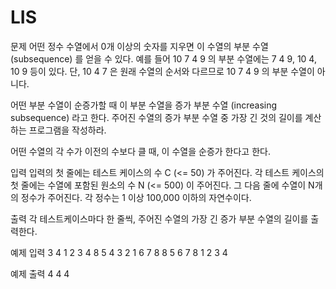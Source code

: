 # LIS

문제
어떤 정수 수열에서 0개 이상의 숫자를 지우면 이 수열의 부분 수열 (subsequence) 를 얻을 수 있다.
예를 들어 10 7 4 9 의 부분 수열에는 7 4 9, 10 4, 10 9 등이 있다.
단, 10 4 7 은 원래 수열의 순서와 다르므로 10 7 4 9 의 부분 수열이 아니다.

어떤 부분 수열이 순증가할 때 이 부분 수열을 증가 부분 수열 (increasing subsequence) 라고 한다.
주어진 수열의 증가 부분 수열 중 가장 긴 것의 길이를 계산하는 프로그램을 작성하라.

어떤 수열의 각 수가 이전의 수보다 클 때, 이 수열을 순증가 한다고 한다.

입력
입력의 첫 줄에는 테스트 케이스의 수 C (<= 50) 가 주어진다.
각 테스트 케이스의 첫 줄에는 수열에 포함된 원소의 수 N (<= 500) 이 주어진다.
그 다음 줄에 수열이 N개의 정수가 주어진다. 각 정수는 1 이상 100,000 이하의 자연수이다.

출력
각 테스트케이스마다 한 줄씩, 주어진 수열의 가장 긴 증가 부분 수열의 길이를 출력한다.

예제 입력
3
4
1 2 3 4
8
5 4 3 2 1 6 7 8 
8
5 6 7 8 1 2 3 4

예제 출력
4
4
4